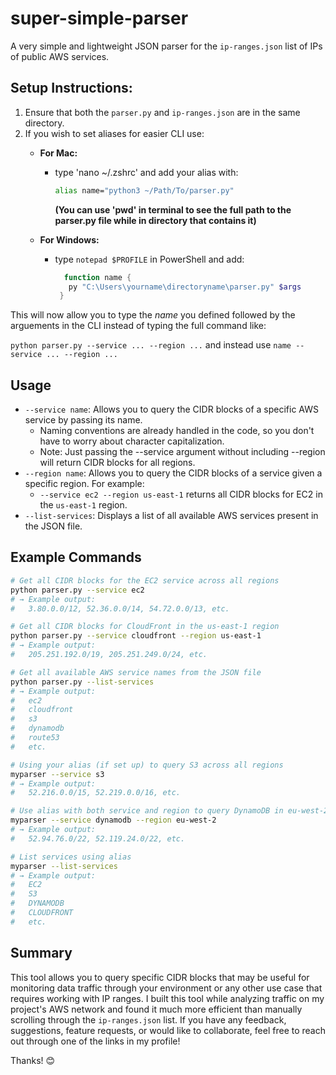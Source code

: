 # super-simple-parser
A very simple and lightweight JSON parser for the `ip-ranges.json` list of IPs of public AWS services.

## Setup Instructions:
1. Ensure that both the `parser.py` and `ip-ranges.json` are in the same directory.
2. If you wish to set aliases for easier CLI use:
   - **For Mac:**
     - type 'nano ~/.zshrc' and add your alias with:
       
       ```bash
       alias name="python3 ~/Path/To/parser.py"
       ```
       **(You can use 'pwd' in terminal to see the full path to the parser.py file while in directory that contains it)**

   - **For Windows:**
     - type `notepad $PROFILE` in PowerShell and add:
    
       ```powershell
         function name {
          py "C:\Users\yourname\directoryname\parser.py" $args
        }
       ```

This will now allow you to type the *name* you defined followed by the arguements in the CLI instead of typing the full command like:

`python parser.py --service ... --region ...`
and instead use
`name --service ... --region ...`


## Usage
- `--service name`: Allows you to query the CIDR blocks of a specific AWS service by passing its name.
  - Naming conventions are already handled in the code, so you don't have to worry about character capitalization.
  - Note: Just passing the --service argument without including --region will return CIDR blocks for all regions.
- `--region name`: Allows you to query the CIDR blocks of a service given a specific region. For example:
  - `--service ec2 --region us-east-1` returns all CIDR blocks for EC2 in the `us-east-1` region.
- `--list-services`: Displays a list of all available AWS services present in the JSON file.

## Example Commands

```bash
# Get all CIDR blocks for the EC2 service across all regions
python parser.py --service ec2
# → Example output:
#   3.80.0.0/12, 52.36.0.0/14, 54.72.0.0/13, etc.

# Get all CIDR blocks for CloudFront in the us-east-1 region
python parser.py --service cloudfront --region us-east-1
# → Example output:
#   205.251.192.0/19, 205.251.249.0/24, etc.

# Get all available AWS service names from the JSON file
python parser.py --list-services
# → Example output:
#   ec2
#   cloudfront
#   s3
#   dynamodb
#   route53
#   etc.

# Using your alias (if set up) to query S3 across all regions
myparser --service s3
# → Example output:
#   52.216.0.0/15, 52.219.0.0/16, etc.

# Use alias with both service and region to query DynamoDB in eu-west-2
myparser --service dynamodb --region eu-west-2
# → Example output:
#   52.94.76.0/22, 52.119.24.0/22, etc.

# List services using alias
myparser --list-services
# → Example output:
#   EC2
#   S3
#   DYNAMODB
#   CLOUDFRONT
#   etc.
```
 
## Summary
This tool allows you to query specific CIDR blocks that may be useful for monitoring data traffic through your environment or any other use case that requires working with IP ranges. I built this tool while analyzing traffic on my project's AWS network and found it much more efficient than manually scrolling through the `ip-ranges.json` list. If you have any feedback, suggestions, feature requests, or would like to collaborate, feel free to reach out through one of the links in my profile!

Thanks! :blush:
